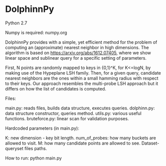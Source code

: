 # DolphinnPy
Python 2.7

Numpy is required: numpy.org

DolphinnPy provides with a simple, yet efficient method for the problem of computing an (approximate) nearest neighbor in high dimensions. The algorithm is based on https://arxiv.org/abs/1612.07405, where we show linear space and sublinear query for a specific setting of parameters. 

First, N points are randomly mapped to keys in {0,1}^K, for K<=logN, by making use of the Hypeplane LSH family. Then, for a given query, candidate nearest neighbors are the ones within a small hamming radius with respect to their keys. Our approach resembles the multi-probe LSH approach but it differs on how the list of candidates is computed. 

Files: 

main.py: reads files, builds data structure, executes queries.
dolphinn.py: data structure constructor, queries method.
utils.py: various useful functions.
bruteforce.py: linear scan for validation purposes.


Hardcoded parameters (in main.py):

K: new dimension - key bit length.
num_of_probes: how many buckets are allowed to visit.
M: how many candidate points are allowed to see.
Dataset-queryset files paths.


How to run: 
python main.py


